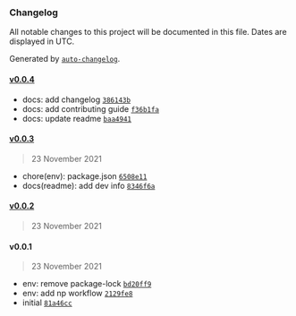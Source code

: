 ### Changelog

All notable changes to this project will be documented in this file. Dates are displayed in UTC.

Generated by [`auto-changelog`](https://github.com/CookPete/auto-changelog).

#### [v0.0.4](https://github.com/wmakeev/ecwid-order-state-sync/compare/v0.0.3...v0.0.4)

- docs: add changelog [`386143b`](https://github.com/wmakeev/ecwid-order-state-sync/commit/386143b2d76a4d5e20b75e97452ad3ea00df1f31)
- docs: add contributing guide [`f36b1fa`](https://github.com/wmakeev/ecwid-order-state-sync/commit/f36b1fa5c1e68baf819d31de6cb244a4b97cf275)
- docs: update readme [`baa4941`](https://github.com/wmakeev/ecwid-order-state-sync/commit/baa49416c9e4cca8835018ce4456d49084f74328)

#### [v0.0.3](https://github.com/wmakeev/ecwid-order-state-sync/compare/v0.0.2...v0.0.3)

> 23 November 2021

- chore(env): package.json [`6508e11`](https://github.com/wmakeev/ecwid-order-state-sync/commit/6508e11f5990dc875d20f70f4aa918e5404f7419)
- docs(readme): add dev info [`8346f6a`](https://github.com/wmakeev/ecwid-order-state-sync/commit/8346f6a8ef39f42a6823068a0b2695e3146bcbcb)

#### [v0.0.2](https://github.com/wmakeev/ecwid-order-state-sync/compare/v0.0.1...v0.0.2)

> 23 November 2021

#### v0.0.1

> 23 November 2021

- env: remove package-lock [`bd20ff9`](https://github.com/wmakeev/ecwid-order-state-sync/commit/bd20ff94d73d4a4014b487785f97e3f6ce39b7f8)
- env: add np workflow [`2129fe8`](https://github.com/wmakeev/ecwid-order-state-sync/commit/2129fe8ba26fd0f50c8f002449085d9f9bb0df1f)
- initial [`81a46cc`](https://github.com/wmakeev/ecwid-order-state-sync/commit/81a46ccf0f8e94d157d65549e6e6a959d14e5678)
